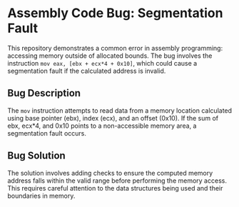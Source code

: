 # Assembly Code Bug: Segmentation Fault

This repository demonstrates a common error in assembly programming: accessing memory outside of allocated bounds.  The bug involves the instruction `mov eax, [ebx + ecx*4 + 0x10]`, which could cause a segmentation fault if the calculated address is invalid.

## Bug Description
The `mov` instruction attempts to read data from a memory location calculated using base pointer (ebx), index (ecx), and an offset (0x10). If the sum of ebx, ecx*4, and 0x10 points to a non-accessible memory area, a segmentation fault occurs. 

## Bug Solution
The solution involves adding checks to ensure the computed memory address falls within the valid range before performing the memory access.  This requires careful attention to the data structures being used and their boundaries in memory.